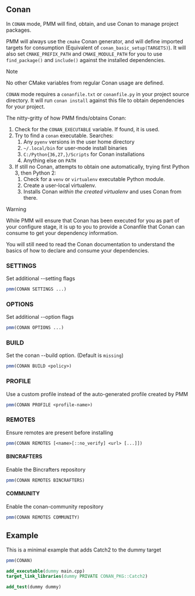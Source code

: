 Conan
----------

In `CONAN` mode, PMM will find, obtain, and use Conan to manage project
packages.

PMM will always use the `cmake` Conan generator, and will define imported
targets for consumption (Equivalent of `conan_basic_setup(TARGETS)`). It will
also set `CMAKE_PREFIX_PATH` and `CMAKE_MODULE_PATH` for you to use
`find_package()` and `include()` against the installed dependencies.

> [!NOTE]
> No other CMake variables from regular Conan usage are defined.

`CONAN` mode requires a `conanfile.txt` or `conanfile.py` in your project
source directory. It will run `conan install` against this file to obtain
dependencies for your project.

The nitty-gritty of how PMM finds/obtains Conan:

1. Check for the `CONAN_EXECUTABLE` variable. If found, it is used.
2. Try to find a `conan` executable. Searches:
    1. Any `pyenv` versions in the user home directory
    2. `~/.local/bin` for user-mode install binaries
    3. `C:/Python{36,27,}/Scripts` for Conan installations
    4. Anything else on `PATH`
3. If still no Conan, attempts to obtain one automatically, trying first
   Python 3, then Python 2:
    1. Check for a `venv` or `virtualenv` executable Python module.
    2. Create a user-local virtualenv.
    3. Installs Conan *within the created virtualenv* and uses Conan from there.
    
> [!WARNING]
> While PMM will ensure that Conan has been executed for you as part of your
  configure stage, it is up to you to provide a Conanfile that Conan can consume
  to get your dependency information.
> 
> You will still need to read the Conan documentation to understand the basics of
  how to declare and consume your dependencies. 


### SETTINGS
Set additional --setting flags
```cmake
pmm(CONAN SETTINGS ...)
```
### OPTIONS 
Set additional --option flags
```cmake
pmm(CONAN OPTIONS ...)
```
### BUILD 
Set the conan --build option. (Default is `missing`)
```cmake
pmm(CONAN BUILD <policy>)
```
### PROFILE 
Use a custom profile instead of the auto-generated profile created by PMM
```cmake
pmm(CONAN PROFILE <profile-name>)
```
### REMOTES
Ensure remotes are present before installing
```cmake
pmm(CONAN REMOTES [<name>[::no_verify] <url> [...]])
```
#### BINCRAFTERS
Enable the Bincrafters repository
```cmake
pmm(CONAN REMOTES BINCRAFTERS)
```
#### COMMUNITY
Enable the conan-community repository
```cmake
pmm(CONAN REMOTES COMMUNITY)
```
## Example 

This is a minimal example that adds Catch2 to the dummy target

```cmake
pmm(CONAN)

add_executable(dummy main.cpp)
target_link_libraries(dummy PRIVATE CONAN_PKG::Catch2)

add_test(dummy dummy)
```